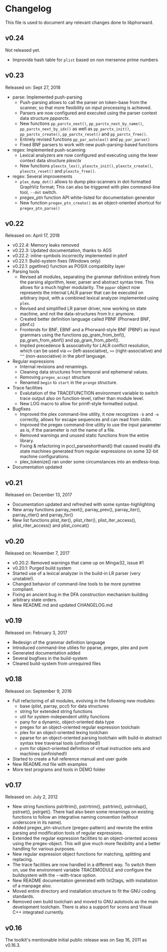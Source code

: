 # Changelog

This file is used to document any relevant changes done to libphorward.

## v0.24

Not released yet.

- Improvide hash table for `plist` based on non mersenne prime numbers


## v0.23

Released on: Sept 27, 2018

- parse: Implemented push-parsing
  - Push-parsing allows to call the parser on token-base from the scanner,
    so that more flexibility on input processing is achieved.
  - Parsers are now configured and executed using the parser context
    data structure *ppparctx*.
  - New functions `pp_parctx_next()`, `pp_parctx_next_by_name()`,
    `pp_parctx_next_by_idx()` as well as `pp_parctx_init()`,
	`pp_parctx_create()`, `pp_parctx_reset()` and `pp_parctx_free()`.
  - Entirely revised functions `pp_par_autolex()` and `pp_par_parse()`
  - Fixed BNF parsers to work with new push-parsing-based functions
- regex: Implemented push-scanning
  - Lexical analyzers are now configured and executing using the lexer context
    data structure *plexctx*
  - New functions `plexctx_lex()`, `plexctx_init()`,
	`plexctx_create()`, `plexctx_reset()` and `plexctx_free()`.
- regex: Several improvements
  - `plex_dump_dot()` allows to dump plex-scanners in dot-formatted
     GraphViz format; This can also be triggered with plex command-line tool,
     `--dot` switch.
  - *pregex_ptn* function API white-listed for documentation generator
  - New function `pregex_ptn_create()` as an object-oriented shortcut
    for `pregex_ptn_parse()`

## v0.22

Released on: April 17, 2018

- v0.22.4: Memory leaks removed
- v0.22.3: Updated documentation, thanks to AGS
- v0.22.2: inline-symbols incorrectly implemented in pbnf
- v0.22.1: Build-system fixes (Windows only)
- v0.22.1: pgetline() function as POSIX compatiblity layer
- Parsing tools
  - Revised all modules, separating the grammar definition entirely from the
    parsing algorithm, lexer, parser and abstract syntax tree. This allows for
    a much higher modularity. The ``pppar`` object now represents the internal
    LALR parser that can be executed on arbitrary input, with a combined lexical
    analyzer implemented using ``plex``.
  - Revised and simplified LR parser driver, now working on state machine, and
    not the data-structures from lr.c anymore.
  - Created better definition language called PBNF (Phorward BNF, pbnf.c)
  - Frontends for BNF, EBNF and a Phorward-style BNF (PBNF) as input grammars
    using the functions pp_gram_from_bnf(), pp_gram_from_ebnf() and
    pp_gram_from_pbnf().
  - Implied precedence & associativity for LALR conflict resolution, which can
    be used via ``<<`` (left-associative), ``>>`` (right-associative) and
    ``^^`` (non-associative) in the pbnf language.
- Regular expressions
  - Internal revisions and renamings.
  - Cleaning data structures from temporal and ephemeral values.
  - Removing ``pregex_accept`` structure
  - Renamed ``begin`` to ``start`` in the ``prange`` structure.
- Trace facilities
  - Evalutation of the TRACEFUNCTION environment variable to switch trace output
    also on function-level, rather than module level.
  - New LOG macro to allow for printf-style formatted output.
- Bugfixes
  - Improved the plex command-line utility, it now recognizes `-b` and `-e`
    correctly, allows for escape sequences and can read from stdin.
  - Improved the pregex command-line utility to use the input parameter as is,
    if the parameter is not the name of a file.
  - Removed warnings and unused static functions from the entire library.
  - Fixing & refactoring in pccl_parseshorthand() that caused invalid dfa state
    machines generated from regular expressions on some 32-bit machine
    configurations.
  - plex_tokenize() ran under some circumstances into an endless-loop.
- Documentation updated

## v0.21

Released on: December 13, 2017

- Documentation updated and refreshed with some syntax-highlighting
- New array functions parray_next(), parray_prev(), parray_iter(), parray_riter() and parray_for()
- New list functions plist_iter(), plist_riter(), plist_iter_access(), plist_riter_access() and plist_concat()

## v0.20

Released on: November 7, 2017

- v0.20.2: Removed warnings that came up on Mingw32, issue #1
- v0.20.1: Purged build system
- Started use of a lexical analyzer in the build-in LR parser (very unstable!).
- Changed behavior of command-line tools to be more pynetree compliant.
- Fixing an ancient bug in the DFA construction mechanism building arbitrary
  state orders.
- New README.md and updated CHANGELOG.md

## v0.19

Released on: February 3, 2017

- Redesign of the grammar definition language
- Introduced command-line utilies for pparse, pregex, plex and pvm
- Generated documentation added
- Several bugfixes in the build-system
- Cleared build-system from unrequired files

## v0.18

Released on: September 9, 2016

-  Full refactoring of all modules, evolving in the following new modules:
   - base (plist, parray, pccl) for data structures
   - string for extended string functions
   - util for system-independent utility functions
   - pany for a dynamic, object-oriented data type
   - pregex for an object-oriented regular expression toolchain
   - plex for an object-oriented lexing toolchain
   - pparse for an object-oriented parsing toolchain with build-in
     abstract syntax tree traversal tools (unfinished!)
   - pvm for object-oriented definition of virtual instruction sets and
     machines (unfinished!)
- Started to create a full reference manual and user guide
- New README.md file with examples
- More test programs and tools in DEMO folder

## v0.17

Released on: July 2, 2012

- New string functions pstrltrim(), pstrrtrim(), pstrtrim(), pstrndup(),
  pstrset(), pstrget(). There had also been some renamings on existing
  functions to follow an integrative naming convention (without underscore
  in its name).
- Added pregex_ptn-structure (pregex-pattern) and rewrote the entire
  parsing and modification tools of regular expressions.
- Extended the regular expression facilities to an object-oriented access
  using the pregex-object. This will give much more flexibility and a
  better handling for various purposes.
- New regular expression object functions for matching, splitting and replacing.
- The trace facilities are now handled in a different way. To switch them on,
  use the environment variable TRACEMODULE and configure the buildsystem with
  the --with-trace option.
- New README documentation generated with txt2tags, with installation of a
  manpage also.
- Moved entire directory and installation structure to fit the GNU coding
  standards.
- Removed own build toolchain and moved to GNU autotools as the main development
  toolchain. There is also a support for scons and Visual C++ integrated
  currently.

## v0.16

The toolkit's mentionable initial public release was on Sep 16, 2011 as v0.16.3.
